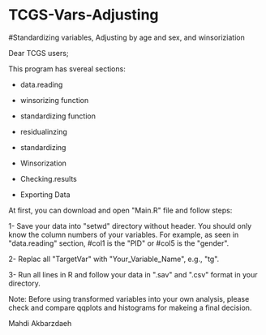 # TCGS-Vars-Adjusting

#Standardizing variables, Adjusting by age and sex, and winsoriziation


Dear TCGS users; 

This program has svereal sections: 

- data.reading

- winsorizing function

- standardizing function

- residualinzing

- standardizing

- Winsorization

- Checking.results

- Exporting Data


At first, you can download and open "Main.R" file and follow steps: 

1- Save your data into "setwd" directory without header. You should only know the column numbers of your variables. For example, as seen in "data.reading" section, #col1 is the "PID" or #col5 is the "gender". 

2- Replac all "TargetVar" with "Your_Variable_Name", e.g., "tg". 

3- Run all lines in R and follow your data in ".sav" and ".csv" format in your directory. 

Note: Before using transformed variables into your own analysis, please check and compare qqplots and histograms for makeing a final decision.


Mahdi Akbarzdaeh

